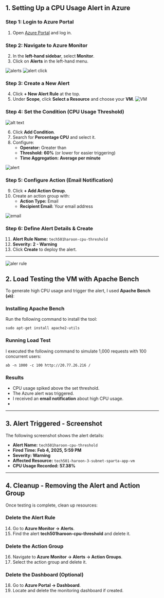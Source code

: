 
## **1. Setting Up a CPU Usage Alert in Azure**

### **Step 1: Login to Azure Portal**

1. Open [Azure Portal](https://portal.azure.com) and log in.

### **Step 2: Navigate to Azure Monitor**

2. In the **left-hand sidebar**, select **Monitor**.
3. Click on **Alerts** in the left-hand menu.

![alerts](images/c2.png)
![alert click](c8.png)

### **Step 3: Create a New Alert**

4. Click **+ New Alert Rule** at the top.
5. Under **Scope**, click **Select a Resource** and choose your **VM**.
![VM](c1.png)

### **Step 4: Set the Condition (CPU Usage Threshold)**

![alt text](c3.png)

6. Click **Add Condition**.
7. Search for **Percentage CPU** and select it.
8. Configure:
    - **Operator:** Greater than
    - **Threshold:** **60%** (or lower for easier triggering)
    - **Time Aggregation:** **Average per minute**

![alert](c4.png)

### **Step 5: Configure Action (Email Notification)**

9. Click **+ Add Action Group**.
10. Create an action group with:
    - **Action Type:** Email
    - **Recipient Email:** Your email address

![email](c5.png)


### **Step 6: Define Alert Details & Create**

11. **Alert Rule Name:** `tech501haroon-cpu-threshold`
12. **Severity:** **2 - Warning**
13. Click **Create** to deploy the alert.

---
![aler rule](c6.png)
## **2. Load Testing the VM with Apache Bench**

To generate high CPU usage and trigger the alert, I used **Apache Bench (`ab`)**:

### **Installing Apache Bench**

Run the following command to install the tool:


`sudo apt-get install apache2-utils`

### **Running Load Test**

I executed the following command to simulate 1,000 requests with 100 concurrent users:



`ab -n 1000 -c 100 http://20.77.26.216
/`


### **Results**

- CPU usage spiked above the set threshold.
- The Azure alert was triggered.
- I received an **email notification** about high CPU usage.
-

---

## **3. Alert Triggered - Screenshot**

The following screenshot shows the alert details:

- **Alert Name:** `tech501haroon-cpu-threshold`
- **Fired Time:** **Feb 4, 2025, 5:59 PM**
- **Severity:** **Warning**
- **Affected Resource:** `tech501-haroon-3-subnet-sparta-app-vm`
- **CPU Usage Recorded:** **57.38%**

---

## **4. Cleanup - Removing the Alert and Action Group**

Once testing is complete, clean up resources:

### **Delete the Alert Rule**

14. Go to **Azure Monitor → Alerts**.
15. Find the alert **tech501haroon-cpu-threshold** and delete it.

### **Delete the Action Group**

16. Navigate to **Azure Monitor → Alerts → Action Groups**.
17. Select the action group and delete it.

### **Delete the Dashboard (Optional)**

18. Go to **Azure Portal → Dashboard**.
19. Locate and delete the monitoring dashboard if created.